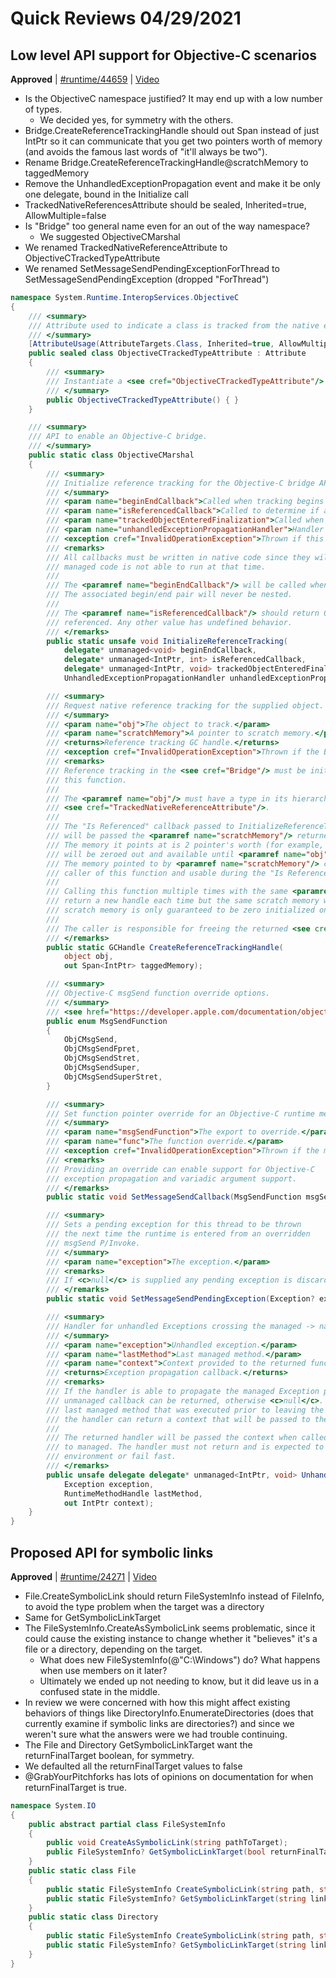 # Quick Reviews 04/29/2021

## Low level API support for Objective-C scenarios

**Approved** | [#runtime/44659](https://github.com/dotnet/runtime/issues/44659#issuecomment-829495419) | [Video](https://www.youtube.com/watch?v=ctxGYi6HDxw&t=0h0m0s)

* Is the ObjectiveC namespace justified? It may end up with a low number of types.
  * We decided yes, for symmetry with the others.
* Bridge.CreateReferenceTrackingHandle should out Span<IntPtr> instead of just IntPtr so it can communicate that you get two pointers worth of memory (and avoids the famous last words of "it'll always be two").
* Rename Bridge.CreateReferenceTrackingHandle@scratchMemory to taggedMemory
* Remove the UnhandledExceptionPropagation event and make it be only one delegate, bound in the Initialize call
* TrackedNativeReferencesAttribute should be sealed, Inherited=true, AllowMultiple=false
* Is "Bridge" too general name even for an out of the way namespace?
  * We suggested ObjectiveCMarshal
* We renamed TrackedNativeReferenceAttribute to ObjectiveCTrackedTypeAttribute
* We renamed SetMessageSendPendingExceptionForThread to SetMessageSendPendingException (dropped "ForThread")

```C#
namespace System.Runtime.InteropServices.ObjectiveC
{
    /// <summary>
    /// Attribute used to indicate a class is tracked from the native environment.
    /// </summary>
    [AttributeUsage(AttributeTargets.Class, Inherited=true, AllowMultiple=false)]
    public sealed class ObjectiveCTrackedTypeAttribute : Attribute
    {
        /// <summary>
        /// Instantiate a <see cref="ObjectiveCTrackedTypeAttribute"/> instance.
        /// </summary>
        public ObjectiveCTrackedTypeAttribute() { }
    }

    /// <summary>
    /// API to enable an Objective-C bridge.
    /// </summary>
    public static class ObjectiveCMarshal
    {
        /// <summary>
        /// Initialize reference tracking for the Objective-C bridge API.
        /// </summary>
        /// <param name="beginEndCallback">Called when tracking begins and ends.</param>
        /// <param name="isReferencedCallback">Called to determine if a managed object instance is referenced elsewhere, and must not be collected by the GC.</param>
        /// <param name="trackedObjectEnteredFinalization">Called when a tracked object enters the finalization queue.</param>
        /// <param name="unhandledExceptionPropagationHandler">Handler for the propagation of unhandled Exceptions across a managed -> native boundary (that is, Reverse P/Invoke).</param>
        /// <exception cref="InvalidOperationException">Thrown if this API has already been called.</exception>
        /// <remarks>
        /// All callbacks must be written in native code since they will be called by the GC and
        /// managed code is not able to run at that time.
        ///
        /// The <paramref name="beginEndCallback"/> will be called when reference tracking begins and ends.
        /// The associated begin/end pair will never be nested.
        ///
        /// The <paramref name="isReferencedCallback"/> should return 0 for not reference or 1 for
        /// referenced. Any other value has undefined behavior.
        /// </remarks>
        public static unsafe void InitializeReferenceTracking(
            delegate* unmanaged<void> beginEndCallback,
            delegate* unmanaged<IntPtr, int> isReferencedCallback,
            delegate* unmanaged<IntPtr, void> trackedObjectEnteredFinalization,
            UnhandledExceptionPropagationHandler unhandledExceptionPropagationHandler);

        /// <summary>
        /// Request native reference tracking for the supplied object.
        /// </summary>
        /// <param name="obj">The object to track.</param>
        /// <param name="scratchMemory">A pointer to scratch memory.</param>
        /// <returns>Reference tracking GC handle.</returns>
        /// <exception cref="InvalidOperationException">Thrown if the Bridge API has not been initialized.</exception>
        /// <remarks>
        /// Reference tracking in the <see cref="Bridge"/> must be initialized prior to calling
        /// this function.
        ///
        /// The <paramref name="obj"/> must have a type in its hierarchy marked with
        /// <see cref="TrackedNativeReferenceAttribute"/>.
        ///
        /// The "Is Referenced" callback passed to InitializeReferenceTracking
        /// will be passed the <paramref name="scratchMemory"/> returned from this function.
        /// The memory it points at is 2 pointer's worth (for example, 16 bytes on a 64-bit platform) and
        /// will be zeroed out and available until <paramref name="obj"/> is collected by the GC.
        /// The memory pointed to by <paramref name="scratchMemory"/> can be used for any purpose by the
        /// caller of this function and usable during the "Is Referenced" callback.
        ///
        /// Calling this function multiple times with the same <paramref name="obj"/> will
        /// return a new handle each time but the same scratch memory will be returned. The
        /// scratch memory is only guaranteed to be zero initialized on the first call.
        ///
        /// The caller is responsible for freeing the returned <see cref="GCHandle"/>.
        /// </remarks>
        public static GCHandle CreateReferenceTrackingHandle(
            object obj,
            out Span<IntPtr> taggedMemory);

        /// <summary>
        /// Objective-C msgSend function override options.
        /// </summary>
        /// <see href="https://developer.apple.com/documentation/objectivec/1456712-objc_msgsend"/>
        public enum MsgSendFunction
        {
            ObjCMsgSend,
            ObjCMsgSendFpret,
            ObjCMsgSendStret,
            ObjCMsgSendSuper,
            ObjCMsgSendSuperStret,
        }

        /// <summary>
        /// Set function pointer override for an Objective-C runtime message passing export.
        /// </summary>
        /// <param name="msgSendFunction">The export to override.</param>
        /// <param name="func">The function override.</param>
        /// <exception cref="InvalidOperationException">Thrown if the msgSend function has already been overridden.</exception>
        /// <remarks>
        /// Providing an override can enable support for Objective-C
        /// exception propagation and variadic argument support.
        /// </remarks>
        public static void SetMessageSendCallback(MsgSendFunction msgSendFunction, IntPtr func);

        /// <summary>
        /// Sets a pending exception for this thread to be thrown
        /// the next time the runtime is entered from an overridden
        /// msgSend P/Invoke.
        /// </summary>
        /// <param name="exception">The exception.</param>
        /// <remarks>
        /// If <c>null</c> is supplied any pending exception is discarded.
        /// </remarks>
        public static void SetMessageSendPendingException(Exception? exception);

        /// <summary>
        /// Handler for unhandled Exceptions crossing the managed -> native boundary (that is, Reverse P/Invoke).
        /// </summary>
        /// <param name="exception">Unhandled exception.</param>
        /// <param name="lastMethod">Last managed method.</param>
        /// <param name="context">Context provided to the returned function pointer.</param>
        /// <returns>Exception propagation callback.</returns>
        /// <remarks>
        /// If the handler is able to propagate the managed Exception properly to the native environment an
        /// unmanaged callback can be returned, otherwise <c>null</c>. The RuntimeMethodHandle is to the
        /// last managed method that was executed prior to leaving the runtime. Along with the returned callback
        /// the handler can return a context that will be passed to the callback during dispatch.
        ///
        /// The returned handler will be passed the context when called and is the responsibility of the callback
        /// to managed. The handler must not return and is expected to propagate the exception into the native
        /// environment or fail fast.
        /// </remarks>
        public unsafe delegate delegate* unmanaged<IntPtr, void> UnhandledExceptionPropagationHandler(
            Exception exception,
            RuntimeMethodHandle lastMethod,
            out IntPtr context);
    }
}
```
## Proposed API for symbolic links

**Approved** | [#runtime/24271](https://github.com/dotnet/runtime/issues/24271#issuecomment-829537170) | [Video](https://www.youtube.com/watch?v=ctxGYi6HDxw&t=1h31m38s)

* File.CreateSymbolicLink should return FileSystemInfo instead of FileInfo, to avoid the type problem when the target was a directory
* Same for GetSymbolicLinkTarget
* The FileSystemInfo.CreateAsSymbolicLink seems problematic, since it could cause the existing instance to change whether it "believes" it's a file or a directory, depending on the target.
  * What does new FileSystemInfo(@"C:\Windows") do?  What happens when use members on it later?
  * Ultimately we ended up not needing to know, but it did leave us in a confused state in the middle.
* In review we were concerned with how this might affect existing behaviors of things like DirectoryInfo.EnumerateDirectories (does that currently examine if symbolic links are directories?) and since we weren't sure what the answers were we had trouble continuing.
* The File and Directory GetSymbolicLinkTarget want the returnFinalTarget boolean, for symmetry.
* We defaulted all the returnFinalTarget values to false
* @GrabYourPitchforks  has lots of opinions on documentation for when returnFinalTarget is true.

```C#
namespace System.IO
{
    public abstract partial class FileSystemInfo
    {
        public void CreateAsSymbolicLink(string pathToTarget);
        public FileSystemInfo? GetSymbolicLinkTarget(bool returnFinalTarget = false); 
    }
    public static class File
    {
        public static FileSystemInfo CreateSymbolicLink(string path, string pathToTarget);
        public static FileSystemInfo? GetSymbolicLinkTarget(string linkPath, bool returnFinalTarget = false);
    }
    public static class Directory
    {
        public static FileSystemInfo CreateSymbolicLink(string path, string pathToTarget);
        public static FileSystemInfo? GetSymbolicLinkTarget(string linkPath, bool returnFinalTarget = false);
    }
}
```
